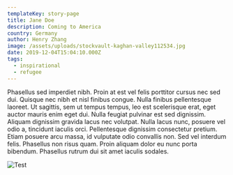 ```yaml
---
templateKey: story-page
title: Jane Doe
description: Coming to America
country: Germany
author: Henry Zhang
image: /assets/uploads/stockvault-kaghan-valley112534.jpg
date: 2019-12-04T15:04:10.000Z
tags:
  - inspirational
  - refugee
---
```

Phasellus sed imperdiet nibh. Proin at est vel felis porttitor cursus nec sed dui. Quisque nec nibh et nisl finibus congue. Nulla finibus pellentesque laoreet. Ut sagittis, sem ut tempus tempus, leo est scelerisque erat, eget auctor mauris enim eget dui. Nulla feugiat pulvinar est sed dignissim. Aliquam dignissim gravida lacus nec volutpat. Nulla lacus nunc, posuere vel odio a, tincidunt iaculis orci. Pellentesque dignissim consectetur pretium. Etiam posuere arcu massa, id vulputate odio convallis non. Sed vel interdum felis. Phasellus non risus quam. Proin aliquam dolor eu nunc porta bibendum. Phasellus rutrum dui sit amet iaculis sodales.

![Test](/assets/uploads/stockvault-kaghan-valley112534.jpg "Test")
